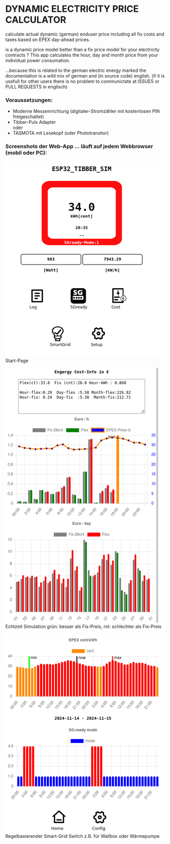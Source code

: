 
# DYNAMIC ELECTRICITY PRICE CALCULATOR

calculate actual dynamic (german) enduser price including all fix costs and taxes based on EPEX day-ahead prices.

is a dynamic price model better than a fix price model for your electricity contracts ?
This app calculates the hour, day and month price from your individual power consumation.

...because this is related to the german electric energy marked the documentation is a wild mix of german and (in source code) english.
(if it is usefull for other users there is no problem to communictate at ISSUES or PULL REQUESTS in englisch)


### Voraussetzungen:

- Moderne Messeinrichtung (digitaler-Stromzähler mit kostenlosen PIN freigeschaltet)
- Tibber-Puls Adapter   
oder
- TASMOTA mit Lesekopf (oder Phototransitor)


### Screenshots der Web-App ... läuft auf jedem Webbrowser (mobil oder PC):

![price_sim](/pict/tibber_sim_home.png)  
Start-Page

![price_sim](/pict/tibber_price_sim.png)  
Echtzeit Simulation
grün: besser als Fix-Preis, rot: schlechter als Fix-Preis


![smart_grid_](/pict/smart_grid_rules.png)  
Regelbasierender Smart-Grid Switch z.B. für Wallbox oder Wärmepumpe






